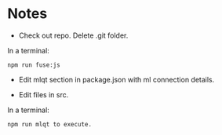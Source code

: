# Notes

- Check out repo. Delete .git folder. 

In a terminal:

    npm run fuse:js

- Edit mlqt section in package.json with ml connection details.

- Edit files in src.

In a terminal:

    npm run mlqt to execute.

